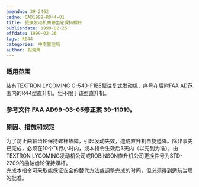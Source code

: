 ```yaml
---
amendno: 39-2462  
cadno: CAD1999-R044-01  
title: 更换发动机曲轴齿轮保持螺杆  
publishdate: 1999-02-25  
effdate: 1999-02-26  
tags: R044  
categories: 中南管理局  
author: 祝海鹰  
---
```

  
### 适用范围  
装有TEXTRON LYCOMING O-540-F1B5型往复式发动机，序号在后附FAA AD范围内的R44型直升机，但不限于该型直升机。  
  
<!--more-->  
### 参考文件    FAA AD99-03-05修正案 39-11019。  
  
### 原因、措施和规定  
为了防止曲轴齿轮保持螺杆故障，引起发动失效，造成直升机自旋迫降。除非事先已完成，必须在10个飞行小时内，或本指令生效后3天内（以先到为准），由TEXTRON LYCOMING发动机公司或ROBINSON直升机公司更换件号为STD-2209的曲轴齿轮保持螺杆。  
    完成本指令可采取能保证安全的替代方法或调整完成的时间，但必须得到适航当局的批准。  
